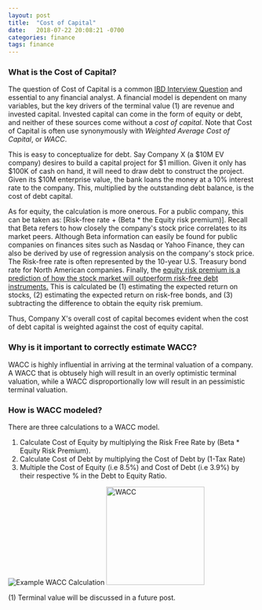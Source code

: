 ```yaml
---
layout: post
title:  "Cost of Capital"
date:   2018-07-22 20:08:21 -0700
categories: finance
tags: finance
---
```

### What is the Cost of Capital?

The question of Cost of Capital is a common [IBD Interview Question](https://utopiancapitalist.github.io/finance/2018/06/22/interview-questions-3.html) and essential to any financial analyst. A financial model is dependent on many variables, but the key drivers of the terminal value (1) are revenue and invested capital. Invested capital can come in the form of equity or debt, and neither of these sources come without a _cost of capital_. Note that Cost of Capital is often use synonymously with _Weighted Average Cost of Capital_, or _WACC_.

This is easy to conceptualize for debt. Say Company X (a $10M EV company) desires to build a capital project for $1 million. Given it only has $100K of cash on hand, it will need to draw debt to construct the project. Given its $10M enterprise value, the bank loans the money at a 10% interest rate to the company. This, multiplied by the outstanding debt balance, is the cost of debt capital.

As for equity, the calculation is more onerous. For a public company, this can be taken as: [Risk-free rate + (Beta * the Equity risk premium)]. Recall that Beta refers to how closely the company's stock price correlates to its market peers. Although Beta information can easily be found for public companies on finances sites such as Nasdaq or Yahoo Finance, they can also be derived by use of regression analysis on the company's stock price. The Risk-free rate is often represented by the 10-year U.S. Treasury bond rate for North American companies. Finally, the [equity risk premium is a prediction of how the stock market will outperform risk-free debt instruments.](https://www.investopedia.com/investing/calculating-equity-risk-premium/) This is calculated be (1) estimating the expected return on stocks, (2) estimating the expected return on risk-free bonds, and (3) subtracting the difference to obtain the equity risk premium.

Thus, Company X's overall cost of capital becomes evident when the cost of debt capital is weighted against the cost of equity capital.

### Why is it important to correctly estimate WACC?
WACC is highly influential in arriving at the terminal valuation of a company. A WACC that is obtusely high will result in an overly optimistic terminal valuation, while a WACC disproportionally low will result in an pessimistic terminal valuation.

### How is WACC modeled?

There are three calculations to a WACC model.

1. Calculate Cost of Equity by multiplying the Risk Free Rate by (Beta * Equity Risk Premium).
2. Calculate Cost of Debt by multiplying the Cost of Debt by (1-Tax Rate)
3. Multiple the Cost of Equity (i.e 8.5%) and Cost of Debt (i.e 3.9%) by their respective % in the Debt to Equity Ratio.

![Example WACC Calculation]({{https://utopiancapitalist.github.io/assets/WACC1.PNG}})
<img src="{{site.baseurl}}/assets/WACC1.PNG" alt="WACC" width="200"/>
<img src="{{site.baseurl}}/assets/WACC1.PNG" class="img-responsive" alt=""> </div>

(1) Terminal value will be discussed in a future post.
